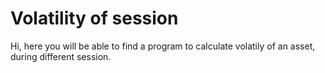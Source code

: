 # Volatility of session
Hi, here you will be able to find a program to calculate volatily of an asset, during different session. 
